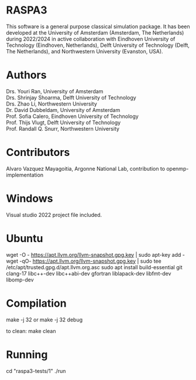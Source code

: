 RASPA3
======

This software is a general purpose classical simulation package. It has been developed at
the University of Amsterdam (Amsterdam, The Netherlands) during 2022/2024 in active collaboration
with Eindhoven University of Technology (Eindhoven, Netherlands), Delft University of
Technology (Delft, The Netherlands), and Northwestern University (Evanston, USA).

Authors
=======
Drs. Youri Ran, University of Amsterdam<br>
Drs. Shrinjay Shoarma, Delft University of Technology<br>
Drs. Zhao Li, Northwestern University<br>
Dr. David Dubbeldam, University of Amsterdam<br>
Prof. Sofia Calero,  Eindhoven University of Technology<br>
Prof. Thijs Vlugt, Delft University of Technology<br>
Prof. Randall Q. Snurr, Northwestern University

Contributors
============
Alvaro Vazquez Mayagoitia, Argonne National Lab, contribution to openmp-implementation

Windows
=======
Visual studio 2022 project file included.

Ubuntu
======
wget -O - https://apt.llvm.org/llvm-snapshot.gpg.key | sudo apt-key add -
wget -qO- https://apt.llvm.org/llvm-snapshot.gpg.key | sudo tee /etc/apt/trusted.gpg.d/apt.llvm.org.asc
sudo apt install build-essential git clang-17 libc++-dev libc++abi-dev gfortran liblapack-dev libfmt-dev libomp-dev

Compilation
===========
make -j 32
or
make -j 32 debug

to clean: make clean

Running
=======
cd "raspa3-tests/1"
./run


